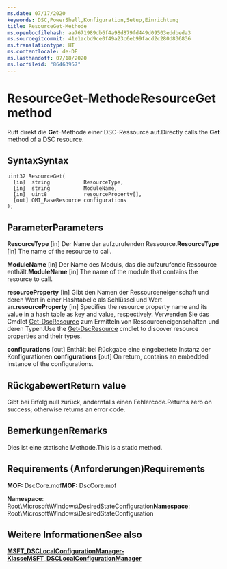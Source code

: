 ```yaml
---
ms.date: 07/17/2020
keywords: DSC,PowerShell,Konfiguration,Setup,Einrichtung
title: ResourceGet-Methode
ms.openlocfilehash: aa7671989db6f4a98d879fd449d09503eddbeda3
ms.sourcegitcommit: 41e1acbd9ce0f49a23c6eb99facd2c280d836836
ms.translationtype: HT
ms.contentlocale: de-DE
ms.lasthandoff: 07/18/2020
ms.locfileid: "86463957"
---
```

# <a name="resourceget-method"></a><span data-ttu-id="4326b-103">ResourceGet-Methode</span><span class="sxs-lookup"><span data-stu-id="4326b-103">ResourceGet method</span></span>

<span data-ttu-id="4326b-104">Ruft direkt die **Get**-Methode einer DSC-Ressource auf.</span><span class="sxs-lookup"><span data-stu-id="4326b-104">Directly calls the **Get** method of a DSC resource.</span></span>

## <a name="syntax"></a><span data-ttu-id="4326b-105">Syntax</span><span class="sxs-lookup"><span data-stu-id="4326b-105">Syntax</span></span>

```mof
uint32 ResourceGet(
  [in]  string           ResourceType,
  [in]  string           ModuleName,
  [in]  uint8            resourceProperty[],
  [out] OMI_BaseResource configurations
);
```

## <a name="parameters"></a><span data-ttu-id="4326b-106">Parameter</span><span class="sxs-lookup"><span data-stu-id="4326b-106">Parameters</span></span>

<span data-ttu-id="4326b-107">**ResourceType** \[in\] Der Name der aufzurufenden Ressource.</span><span class="sxs-lookup"><span data-stu-id="4326b-107">**ResourceType** \[in\] The name of the resource to call.</span></span>

<span data-ttu-id="4326b-108">**ModuleName** \[in\] Der Name des Moduls, das die aufzurufende Ressource enthält.</span><span class="sxs-lookup"><span data-stu-id="4326b-108">**ModuleName** \[in\] The name of the module that contains the resource to call.</span></span>

<span data-ttu-id="4326b-109">**resourceProperty** \[in\] Gibt den Namen der Ressourceneigenschaft und deren Wert in einer Hashtabelle als Schlüssel und Wert an.</span><span class="sxs-lookup"><span data-stu-id="4326b-109">**resourceProperty** \[in\] Specifies the resource property name and its value in a hash table as key and value, respectively.</span></span> <span data-ttu-id="4326b-110">Verwenden Sie das Cmdlet [Get-DscResource](/powershell/module/PSDesiredStateConfiguration/Get-DscResource) zum Ermitteln von Ressourceneigenschaften und deren Typen.</span><span class="sxs-lookup"><span data-stu-id="4326b-110">Use the [Get-DscResource](/powershell/module/PSDesiredStateConfiguration/Get-DscResource) cmdlet to discover resource properties and their types.</span></span>

<span data-ttu-id="4326b-111">**configurations** \[out\] Enthält bei Rückgabe eine eingebettete Instanz der Konfigurationen.</span><span class="sxs-lookup"><span data-stu-id="4326b-111">**configurations** \[out\] On return, contains an embedded instance of the configurations.</span></span>

## <a name="return-value"></a><span data-ttu-id="4326b-112">Rückgabewert</span><span class="sxs-lookup"><span data-stu-id="4326b-112">Return value</span></span>

<span data-ttu-id="4326b-113">Gibt bei Erfolg null zurück, andernfalls einen Fehlercode.</span><span class="sxs-lookup"><span data-stu-id="4326b-113">Returns zero on success; otherwise returns an error code.</span></span>

## <a name="remarks"></a><span data-ttu-id="4326b-114">Bemerkungen</span><span class="sxs-lookup"><span data-stu-id="4326b-114">Remarks</span></span>

<span data-ttu-id="4326b-115">Dies ist eine statische Methode.</span><span class="sxs-lookup"><span data-stu-id="4326b-115">This is a static method.</span></span>

## <a name="requirements"></a><span data-ttu-id="4326b-116">Requirements (Anforderungen)</span><span class="sxs-lookup"><span data-stu-id="4326b-116">Requirements</span></span>

<span data-ttu-id="4326b-117">**MOF:** DscCore.mof</span><span class="sxs-lookup"><span data-stu-id="4326b-117">**MOF:** DscCore.mof</span></span>

<span data-ttu-id="4326b-118">**Namespace**: Root\Microsoft\Windows\DesiredStateConfiguration</span><span class="sxs-lookup"><span data-stu-id="4326b-118">**Namespace**: Root\Microsoft\Windows\DesiredStateConfiguration</span></span>

## <a name="see-also"></a><span data-ttu-id="4326b-119">Weitere Informationen</span><span class="sxs-lookup"><span data-stu-id="4326b-119">See also</span></span>

[<span data-ttu-id="4326b-120">**MSFT_DSCLocalConfigurationManager-Klasse**</span><span class="sxs-lookup"><span data-stu-id="4326b-120">**MSFT_DSCLocalConfigurationManager**</span></span>](msft-dsclocalconfigurationmanager.md)
